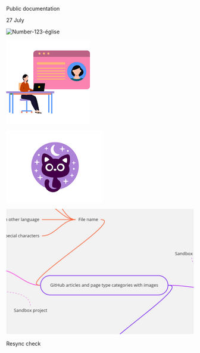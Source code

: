 Public documentation

27 July 

![Number-123-église](/docs/.document360/assets/Number-123-église.png)

![Profile Image](/docs/.document360/assets/Profile.png)

![OtherLanguage](/docs/.document360/assets/מונטקסטלופית.png)

![Mind&Map](/docs/.document360/assets/Mind&Map.jpg)

Resync check
